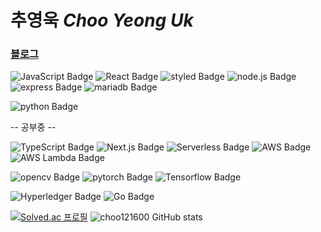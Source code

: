 # 추영욱 *Choo Yeong Uk*

### [**블로그**](https://velog.io/@choo121600)

![JavaScript Badge](https://img.shields.io/badge/JavaScript-F7DF1E?style=flat-square&logo=JavaScript&logoColor=white)
![React Badge](https://img.shields.io/badge/React-61DAFB?style=flat-square&logo=React&logoColor=white)
![styled Badge](https://img.shields.io/badge/Styled-DB7093?style=flat-square&logo=styled-components&logoColor=white)
![node.js Badge](https://img.shields.io/badge/Node.js-339933?style=flat-square&logo=Node.js&logoColor=white)
![express Badge](https://img.shields.io/badge/Express-000000?style=flat-square&logo=Express&logoColor=white)
![mariadb Badge](https://img.shields.io/badge/MariaDB-003545?style=flat-square&logo=MariaDB&logoColor=white)

![python Badge](https://img.shields.io/badge/Python-0A9EDC?style=flat-square&logo=Python&logoColor=white)

-- 공부중 -- 

![TypeScript Badge](https://img.shields.io/badge/Typescript-235A97?style=flat-square&logo=Typescript&logoColor=white)
![Next.js Badge](https://img.shields.io/badge/Next.js-000000?style=flat-square&logo=Next.js&logoColor=white)
![Serverless Badge](https://img.shields.io/badge/Serverless-FD5750?style=flat-square&logo=Serverless&logoColor=white)
![AWS Badge](https://img.shields.io/badge/AmazonAWS-232F3E?style=flat-square&logo=AmazonAWS&logoColor=white)
![AWS Lambda Badge](https://img.shields.io/badge/AWSLambda-FF9900?style=flat-square&logo=AWSLambda&logoColor=white)


![opencv Badge](https://img.shields.io/badge/OpenCV-5C3EE8?style=flat-square&logo=OpenCV&logoColor=white)
![pytorch Badge](https://img.shields.io/badge/PyTorch-EE4C2C?style=flat-square&logo=PyTorch&logoColor=white)
![Tensorflow Badge](https://img.shields.io/badge/TensorFlow-FF6F00?style=flat-square&logo=TensorFlow&logoColor=white)

![Hyperledger Badge](https://img.shields.io/badge/Hyperledger-2F3134?style=flat-square&logo=Hyperledger&logoColor=white)
![Go Badge](https://img.shields.io/badge/Go-00ADD8?style=flat-square&logo=Go&logoColor=white)



[![Solved.ac
프로필](http://mazassumnida.wtf/api/v2/generate_badge?boj=choo121600)](https://solved.ac/choo121600)
![choo121600 GitHub stats](https://server.dooboo.io/github-stats-advanced/choo121600)
